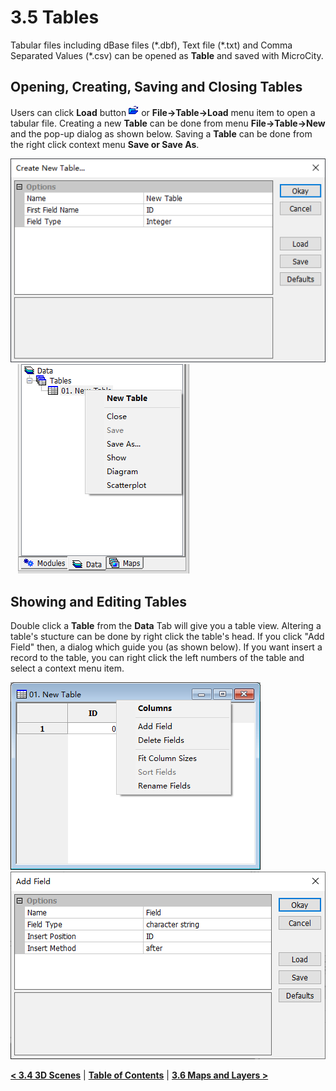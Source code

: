 # 3.5 Tables
Tabular files including dBase files (\*.dbf), Text file (\*.txt) and Comma Separated Values (\*.csv) can be opened as **Table** and saved with MicroCity.
## Opening, Creating, Saving and Closing Tables
Users can click **Load** button ![button](imgs/button_load.png) or **File->Table->Load** menu item to open a tabular file. Creating a new **Table** can be done from menu **File->Table->New** and the pop-up dialog as shown below. Saving a **Table** can be done from the right click context menu **Save or Save As**.

![new table](imgs/new_table.png) &nbsp;&nbsp; ![table_menu](imgs/table_menu.png)
## Showing and Editing Tables
Double click a **Table** from the **Data** Tab will give you a table view. Altering a table's stucture can be done by right click the table's head. If you click "Add Field" then, a dialog which guide you (as shown below). If you want insert a record to the table, you can right click the left numbers of the table and select a context menu item. 

![table_view_menu](imgs/table_view_menu.png) &nbsp;&nbsp; ![add_field](imgs/add_field.png)

[**< 3.4 3D Scenes**](3.4_3d_scenes.md) | [**Table of Contents**](.) | [**3.6 Maps and Layers >**](3.6_maps_and_layers.md)
